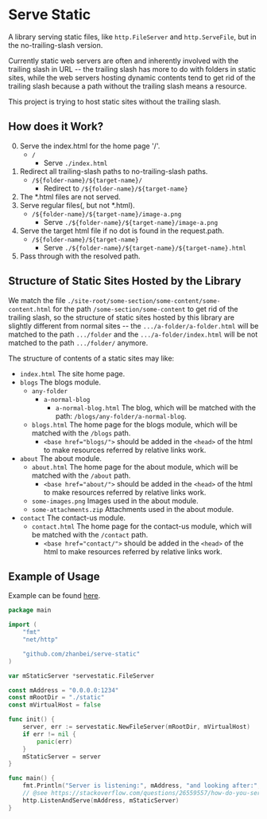 # Serve Static

<!-- > 2018-07-04T16:59:21+0800 -->

<!-- Titles: *Serve Static*. -->

A library serving static files, like `http.FileServer` and `http.ServeFile`, but in the no-trailing-slash version.

Currently static web servers are often and inherently involved with the trailing slash in URL -- the trailing slash has more to do with folders in static sites, while the web servers hosting dynamic contents tend to get rid of the trailing slash because a path without the trailing slash means a resource.

This project is trying to host static sites without the trailing slash.

## How does it Work?

0. Serve the index.html for the home page '/'.
	- `/`
		- Serve `./index.html`
1. Redirect all trailing-slash paths to no-trailing-slash paths.
	- `/${folder-name}/${target-name}/`
		- Redirect to `/${folder-name}/${target-name}`
2. The \*.html files are not served.
3. Serve regular files(, but not \*.html).
	- `/${folder-name}/${target-name}/image-a.png`
		- Serve `./${folder-name}/${target-name}/image-a.png`
4. Serve the target html file if no dot is found in the request.path.
	- `/${folder-name}/${target-name}`
		- Serve `./${folder-name}/${target-name}/${target-name}.html`
5. Pass through with the resolved path.

## Structure of Static Sites Hosted by the Library

We match the file `./site-root/some-section/some-content/some-content.html` for the path `/some-section/some-content` to get rid of the trailing slash, so the structure of static sites hosted by this library are slightly different from normal sites -- the `.../a-folder/a-folder.html` will be matched to the path `.../folder` and the `.../a-folder/index.html` will be not matched to the path `.../folder/` anymore.

The structure of contents of a static sites may like:

- `index.html` The site home page.
- `blogs` The blogs module.
	- `any-folder`
		- `a-normal-blog`
			- `a-normal-blog.html` The blog, which will be matched with the path: `/blogs/any-folder/a-normal-blog`.
	- `blogs.html` The home page for the blogs module, which will be matched with the `/blogs` path.
		- `<base href="blogs/">` should be added in the `<head>` of the html to make resources referred by relative links work.
- `about` The about module.
	- `about.html` The home page for the about module, which will be matched with the `/about` path.
		- `<base href="about/">` should be added in the `<head>` of the html to make resources referred by relative links work.
	- `some-images.png` Images used in the about module.
	- `some-attachments.zip` Attachments used in the about module.
- `contact` The contact-us module.
	- `contact.html` The home page for the contact-us module, which will be matched with the `/contact` path.
		- `<base href="contact/">` should be added in the `<head>` of the html to make resources referred by relative links work.

## Example of Usage

Example can be found [here](example/main.go).

```go
package main

import (
	"fmt"
	"net/http"

	"github.com/zhanbei/serve-static"
)

var mStaticServer *servestatic.FileServer

const mAddress = "0.0.0.0:1234"
const mRootDir = "./static"
const mVirtualHost = false

func init() {
	server, err := servestatic.NewFileServer(mRootDir, mVirtualHost)
	if err != nil {
		panic(err)
	}
	mStaticServer = server
}

func main() {
	fmt.Println("Server is listening:", mAddress, "and looking after:", mRootDir, "; Using virtual host:", mVirtualHost, ".")
	// @see https://stackoverflow.com/questions/26559557/how-do-you-serve-a-static-html-file-using-a-go-web-server
	http.ListenAndServe(mAddress, mStaticServer)
}
```
